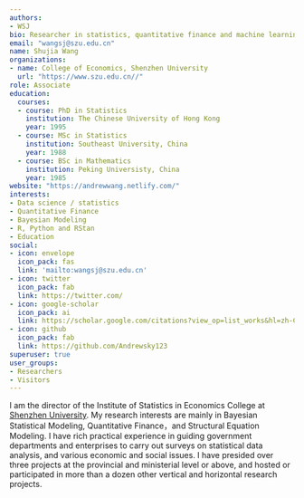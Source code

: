 ```yaml
---
authors:
- WSJ
bio: Researcher in statistics, quantitative finance and machine learning.
email: "wangsj@szu.edu.cn"
name: Shujia Wang
organizations:
- name: College of Economics, Shenzhen University
  url: "https://www.szu.edu.cn//"
role: Associate 
education:
  courses:
  - course: PhD in Statistics
    institution: The Chinese University of Hong Kong
    year: 1995
  - course: MSc in Statistics
    institution: Southeast University, China
    year: 1988
  - course: BSc in Mathematics
    institution: Peking Universisty, China
    year: 1985
website: "https://andrewwang.netlify.com/"
interests:
- Data science / statistics
- Quantitative Finance
- Bayesian Modeling
- R, Python and RStan
- Education
social:
- icon: envelope
  icon_pack: fas
  link: 'mailto:wangsj@szu.edu.cn'
- icon: twitter
  icon_pack: fab
  link: https://twitter.com/
- icon: google-scholar
  icon_pack: ai
  link: https://scholar.google.com/citations?view_op=list_works&hl=zh-CN&user=aINZKwkAAAAJ&gmla=AJsN-F47peVHaUgfqz3No5ZuARXXazEmLzx5CiLMp_7RFb5V03L7QVXUdsPG4SIEkRrS9lyqEu3iVeM8bASBqMT0AUwWDrgF0G1egQUu750K26X4jNKMrF4
- icon: github
  icon_pack: fab
  link: https://github.com/Andrewsky123
superuser: true
user_groups:
- Researchers
- Visitors
---
```


I am the director of the Institute of Statistics in Economics College at [Shenzhen University](https://www.szu.edu.cn/). My research interests are mainly in Bayesian Statistical Modeling, Quantitative Finance，and Structural Equation Modeling. I have rich practical experience in guiding government departments and enterprises to carry out surveys on statistical data analysis, and various economic and social issues. I have presided over three projects at the provincial and ministerial level or above, and hosted or participated in more than a dozen other vertical and horizontal research projects.

